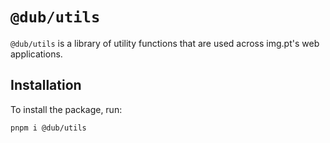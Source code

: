# `@dub/utils`

`@dub/utils` is a library of utility functions that are used across img.pt's web applications.

## Installation

To install the package, run:

```bash
pnpm i @dub/utils
```
